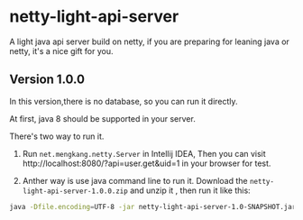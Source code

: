 # netty-light-api-server
A light java api server build on netty, if you are preparing for leaning java or netty, it's a nice gift for you.

Version 1.0.0
---
In this version,there is no database, so you can run it directly.

At first, java 8 should be supported in your server.

There's two way to run it.

1. Run `net.mengkang.netty.Server` in Intellij IDEA, Then you can visit http://localhost:8080/?api=user.get&uid=1 in your browser for test.

2. Anther way is use java command line to run it. Download the `netty-light-api-server-1.0.0.zip` and unzip it , then run it like this:
```sh
java -Dfile.encoding=UTF-8 -jar netty-light-api-server-1.0-SNAPSHOT.jar
```
